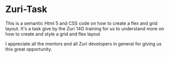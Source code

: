 # Zuri-Task
This is a semantic Html 5 and CSS code on how to create a flex and grid layout.
It's a task give by the Zuri 14G training for us to understand more on how to create and style a grid and flex layout 

I appreciate all the mentors and all Zuri developers in general for giving us this great opportunity.
